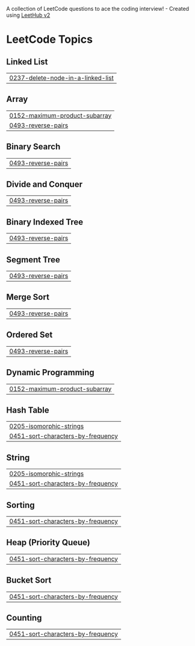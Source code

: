 A collection of LeetCode questions to ace the coding interview! - Created using [LeetHub v2](https://github.com/arunbhardwaj/LeetHub-2.0)
<!---LeetCode Topics Start-->
# LeetCode Topics
## Linked List
|  |
| ------- |
| [0237-delete-node-in-a-linked-list](https://github.com/Raushankumar-prog/Leetcode-practice/tree/master/0237-delete-node-in-a-linked-list) |
## Array
|  |
| ------- |
| [0152-maximum-product-subarray](https://github.com/Raushankumar-prog/Leetcode-practice/tree/master/0152-maximum-product-subarray) |
| [0493-reverse-pairs](https://github.com/Raushankumar-prog/Leetcode-practice/tree/master/0493-reverse-pairs) |
## Binary Search
|  |
| ------- |
| [0493-reverse-pairs](https://github.com/Raushankumar-prog/Leetcode-practice/tree/master/0493-reverse-pairs) |
## Divide and Conquer
|  |
| ------- |
| [0493-reverse-pairs](https://github.com/Raushankumar-prog/Leetcode-practice/tree/master/0493-reverse-pairs) |
## Binary Indexed Tree
|  |
| ------- |
| [0493-reverse-pairs](https://github.com/Raushankumar-prog/Leetcode-practice/tree/master/0493-reverse-pairs) |
## Segment Tree
|  |
| ------- |
| [0493-reverse-pairs](https://github.com/Raushankumar-prog/Leetcode-practice/tree/master/0493-reverse-pairs) |
## Merge Sort
|  |
| ------- |
| [0493-reverse-pairs](https://github.com/Raushankumar-prog/Leetcode-practice/tree/master/0493-reverse-pairs) |
## Ordered Set
|  |
| ------- |
| [0493-reverse-pairs](https://github.com/Raushankumar-prog/Leetcode-practice/tree/master/0493-reverse-pairs) |
## Dynamic Programming
|  |
| ------- |
| [0152-maximum-product-subarray](https://github.com/Raushankumar-prog/Leetcode-practice/tree/master/0152-maximum-product-subarray) |
## Hash Table
|  |
| ------- |
| [0205-isomorphic-strings](https://github.com/Raushankumar-prog/Leetcode-practice/tree/master/0205-isomorphic-strings) |
| [0451-sort-characters-by-frequency](https://github.com/Raushankumar-prog/Leetcode-practice/tree/master/0451-sort-characters-by-frequency) |
## String
|  |
| ------- |
| [0205-isomorphic-strings](https://github.com/Raushankumar-prog/Leetcode-practice/tree/master/0205-isomorphic-strings) |
| [0451-sort-characters-by-frequency](https://github.com/Raushankumar-prog/Leetcode-practice/tree/master/0451-sort-characters-by-frequency) |
## Sorting
|  |
| ------- |
| [0451-sort-characters-by-frequency](https://github.com/Raushankumar-prog/Leetcode-practice/tree/master/0451-sort-characters-by-frequency) |
## Heap (Priority Queue)
|  |
| ------- |
| [0451-sort-characters-by-frequency](https://github.com/Raushankumar-prog/Leetcode-practice/tree/master/0451-sort-characters-by-frequency) |
## Bucket Sort
|  |
| ------- |
| [0451-sort-characters-by-frequency](https://github.com/Raushankumar-prog/Leetcode-practice/tree/master/0451-sort-characters-by-frequency) |
## Counting
|  |
| ------- |
| [0451-sort-characters-by-frequency](https://github.com/Raushankumar-prog/Leetcode-practice/tree/master/0451-sort-characters-by-frequency) |
<!---LeetCode Topics End-->